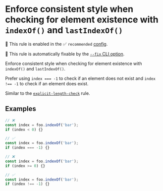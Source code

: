 # Enforce consistent style when checking for element existence with `indexOf()` and `lastIndexOf()`

💼 This rule is enabled in the ✅ `recommended` [config](https://github.com/sindresorhus/eslint-plugin-unicorn#preset-configs-eslintconfigjs).

🔧 This rule is automatically fixable by the [`--fix` CLI option](https://eslint.org/docs/latest/user-guide/command-line-interface#--fix).

<!-- end auto-generated rule header -->
<!-- Do not manually modify this header. Run: `npm run fix:eslint-docs` -->

Enforce consistent style when checking for element existence with `indexOf()` and `lastIndexOf()`.

Prefer using `index === -1` to check if an element does not exist and `index !== -1` to check if an element does exist.

Similar to the [`explicit-length-check`](explicit-length-check.md) rule.

## Examples

```js
// ❌
const index = foo.indexOf('bar');
if (index < 0) {}

// ✅
const index = foo.indexOf('bar');
if (index === -1) {}
```

```js
// ❌
const index = foo.indexOf('bar');
if (index >= 0) {}

// ✅
const index = foo.indexOf('bar');
if (index !== -1) {}
```

